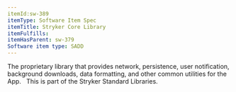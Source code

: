 ```yaml
---
itemId:sw-389
itemType: Software Item Spec
itemTitle: Stryker Core Library
itemFulfills: 
itemHasParent: sw-379
Software item type: SADD
---
```

The proprietary library that provides network, persistence, user notification, background downloads, data formatting, and other common utilities for the App.
 
This is part of the Stryker Standard Libraries.